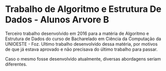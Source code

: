 # Trabalho de Algoritmo e Estrutura De Dados - Alunos Arvore B
Terceiro trabalho desenvolvido em 2016 para a matéria de Algoritmo e Estrutura de Dados do curso de Bacharelado em Ciência da Computação da UNIOESTE - Foz. Ultimo trabalho desenvolvido dessa matéria, por motivos de que já estava aprovado e não precisava do último trabalho para passar.

Caso o mesmo fosse desenvolvido atualmente, diversas abordagens seriam diferentes.
